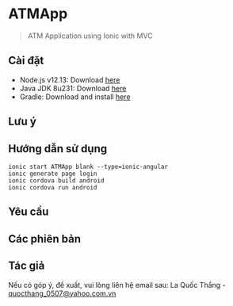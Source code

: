 # ATMApp
> ATM Application using Ionic with MVC

## Cài đặt

* Node.js v12.13: Download [here](https://nodejs.org/en/)
* Java JDK 8u231: Download [here](https://www.oracle.com/technetwork/java/javase/downloads/jdk8-downloads-2133151.html)
* Gradle: Download and install [here](https://gradle.org/install/)

## Lưu ý

## Hướng dẫn sử dụng

```
ionic start ATMApp blank --type=ionic-angular
ionic generate page login
ionic cordova build android
ionic cordova run android
```

## Yêu cầu

## Các phiên bản

## Tác giả

Nếu có góp ý, đề xuất, vui lòng liên hệ email sau:
La Quốc Thắng - quocthang_0507@yahoo.com.vn